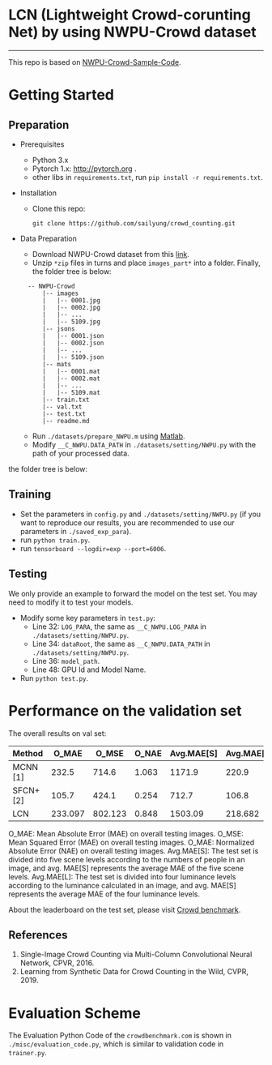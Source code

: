 # LCN (Lightweight Crowd-corunting Net) by using NWPU-Crowd dataset 

---

This repo is based on [NWPU-Crowd-Sample-Code](https://github.com/gjy3035/NWPU-Crowd-Sample-Code). 

# Getting Started

## Preparation
- Prerequisites
  - Python 3.x
  - Pytorch 1.x: http://pytorch.org .
  - other libs in ```requirements.txt```, run ```pip install -r requirements.txt```.

- Installation
  - Clone this repo:
    ```
    git clone https://github.com/sailyung/crowd_counting.git
    ```
  
- Data Preparation
  - Download NWPU-Crowd dataset from this [link](https://mailnwpueducn-my.sharepoint.com/personal/gjy3035_mail_nwpu_edu_cn/_layouts/15/onedrive.aspx?id=%2Fpersonal%2Fgjy3035%5Fmail%5Fnwpu%5Fedu%5Fcn%2FDocuments%2F%E8%AE%BA%E6%96%87%E5%BC%80%E6%BA%90%E6%95%B0%E6%8D%AE%2FNWPU%2DCrowd&originalPath=aHR0cHM6Ly9tYWlsbndwdWVkdWNuLW15LnNoYXJlcG9pbnQuY29tLzpmOi9nL3BlcnNvbmFsL2dqeTMwMzVfbWFpbF9ud3B1X2VkdV9jbi9Fc3ViTXA0OHd3SkRpSDBZbFQ4Mk5ZWUJtWTlMMHMtRnByckJjb2FBSmtJMXJ3P3J0aW1lPWdxTkxjV0dTMTBn). 
  - Unzip ```*zip``` files in turns and place ```images_part*``` into a folder. Finally, the folder tree is below:
  ```
    -- NWPU-Crowd
        |-- images
        |   |-- 0001.jpg
        |   |-- 0002.jpg
        |   |-- ...
        |   |-- 5109.jpg
        |-- jsons
        |   |-- 0001.json
        |   |-- 0002.json
        |   |-- ...
        |   |-- 5109.json
        |-- mats
        |   |-- 0001.mat
        |   |-- 0002.mat
        |   |-- ...
        |   |-- 5109.mat
        |-- train.txt
        |-- val.txt
        |-- test.txt
        |-- readme.md
  ```
  - Run ```./datasets/prepare_NWPU.m``` using [Matlab](https://www.mathworks.com/). 
  - Modify ```__C_NWPU.DATA_PATH``` in ```./datasets/setting/NWPU.py``` with the path of your processed data.

the folder tree is below:


## Training

- Set the parameters in ```config.py``` and ```./datasets/setting/NWPU.py``` (if you want to reproduce our results, you are recommended to use our parameters in ```./saved_exp_para```).
- run ```python train.py```.
- run ```tensorboard --logdir=exp --port=6006```.

## Testing

We only provide an example to forward the model on the test set. You may need to modify it to test your models.

- Modify some key parameters in ```test.py```: 
  - Line 32: ```LOG_PARA```, the same as ```__C_NWPU.LOG_PARA``` in ```./datasets/setting/NWPU.py```.
  - Line 34: ```dataRoot```, the same as ```__C_NWPU.DATA_PATH``` in ```./datasets/setting/NWPU.py```.
  - Line 36: ```model_path```.  
  - Line 48: GPU Id and Model Name. 
- Run ```python test.py```.

# Performance on the validation set

The overall results on val set:

|   Method   |  O_MAE  |  O_MSE  |  O_NAE  |  Avg.MAE[S]  |  Avg.MAE[L]  | 
|------------|-------|-------|--------|--------|--------|
| MCNN [1]   | 232.5 | 714.6 | 1.063 | 1171.9 | 220.9 |
| SFCN+ [2]  |  105.7| 424.1| 0.254 | 712.7 | 106.8 | 
| LCN | 233.097 | 802.123 | 0.848 | 1503.09 | 218.682 |

O_MAE: Mean Absolute Error (MAE) on overall testing images.
O_MSE: Mean Squared Error (MAE) on overall testing images.
O_MAE: Normalized Absolute Error (NAE) on overall testing images.
Avg.MAE[S]: The test set is divided into five scene levels according to the numbers of people in an image, and avg. MAE[S] represents the average MAE of the five scene levels.
Avg.MAE[L]: The test set is divided into four luminance levels according to the luminance calculated in an image, and avg. MAE[S] represents the average MAE of the four luminance levels.

About the leaderboard on the test set, please visit [Crowd benchmark](https://crowdbenchmark.com/nwpucrowd.html).  

## References

1. Single-Image Crowd Counting via Multi-Column Convolutional Neural Network, CPVR, 2016.
2. Learning from Synthetic Data for Crowd Counting in the Wild, CVPR, 2019.

# Evaluation Scheme 

The Evaluation Python Code of the ```crowdbenchmark.com``` is shown in ```./misc/evaluation_code.py```, which is similar to validation code in ```trainer.py```. 
